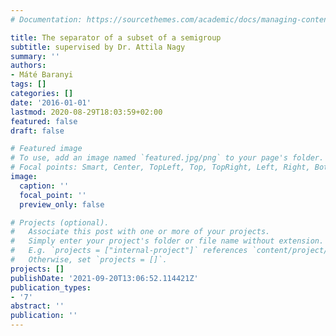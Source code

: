 ```yaml
---
# Documentation: https://sourcethemes.com/academic/docs/managing-content/

title: The separator of a subset of a semigroup
subtitle: supervised by Dr. Attila Nagy
summary: ''
authors:
- Máté Baranyi
tags: []
categories: []
date: '2016-01-01'
lastmod: 2020-08-29T18:03:59+02:00
featured: false
draft: false

# Featured image
# To use, add an image named `featured.jpg/png` to your page's folder.
# Focal points: Smart, Center, TopLeft, Top, TopRight, Left, Right, BottomLeft, Bottom, BottomRight.
image:
  caption: ''
  focal_point: ''
  preview_only: false

# Projects (optional).
#   Associate this post with one or more of your projects.
#   Simply enter your project's folder or file name without extension.
#   E.g. `projects = ["internal-project"]` references `content/project/deep-learning/index.md`.
#   Otherwise, set `projects = []`.
projects: []
publishDate: '2021-09-20T13:06:52.114421Z'
publication_types:
- '7'
abstract: ''
publication: ''
---
```

